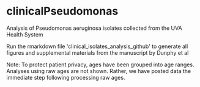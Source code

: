 # clinicalPseudomonas
Analysis of Pseudomonas aeruginosa isolates collected from the UVA Health System

Run the rmarkdown file 'clinical_isolates_analysis_github' to generate all figures and supplemental materials from the manuscript by Dunphy et al

Note: To protect patient privacy, ages have been grouped into age ranges. Analyses using raw ages are not shown. Rather, we have posted data the immediate step following processing raw ages. 

